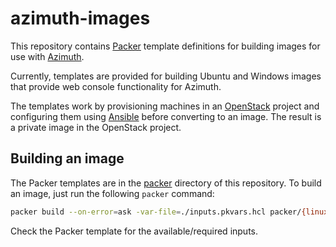 # azimuth-images

This repository contains [Packer](https://www.packer.io/) template definitions
for building images for use with [Azimuth](https://github.com/stackhpc/azimuth).

Currently, templates are provided for building Ubuntu and Windows images that
provide web console functionality for Azimuth.

The templates work by provisioning machines in an [OpenStack](https://www.openstack.org/)
project and configuring them using [Ansible](https://www.ansible.com/) before
converting to an image. The result is a private image in the OpenStack project.

## Building an image

The Packer templates are in the [packer](./packer) directory of this repository.
To build an image, just run the following `packer` command:

```sh
packer build --on-error=ask -var-file=./inputs.pkvars.hcl packer/{linux,windows}-webconsole.pkr.hcl
```

Check the Packer template for the available/required inputs.
